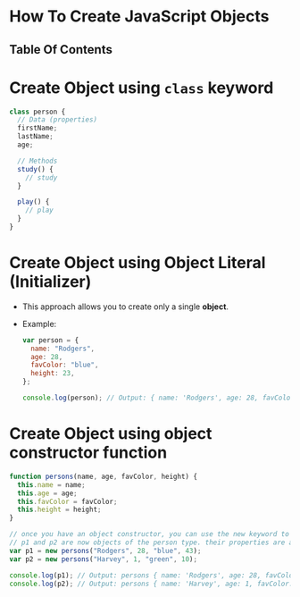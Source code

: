 # How To Create JavaScript Objects

## Table Of Contents

# Create Object using `class` keyword

```js
class person {
  // Data (properties)
  firstName;
  lastName;
  age;

  // Methods
  study() {
    // study
  }

  play() {
    // play
  }
}
```

# Create Object using Object Literal (Initializer)

- This approach allows you to create only a single **object**.
- Example:

  ```js
  var person = {
    name: "Rodgers",
    age: 28,
    favColor: "blue",
    height: 23,
  };

  console.log(person); // Output: { name: 'Rodgers', age: 28, favColor: 'blue', height: 23 }
  ```

# Create Object using object constructor function

```js
function persons(name, age, favColor, height) {
  this.name = name;
  this.age = age;
  this.favColor = favColor;
  this.height = height;
}

// once you have an object constructor, you can use the new keyword to create new objects of the same type
// p1 and p2 are now objects of the person type. their properties are assigned to the corresponding value
var p1 = new persons("Rodgers", 28, "blue", 43);
var p2 = new persons("Harvey", 1, "green", 10);

console.log(p1); // Output: persons { name: 'Rodgers', age: 28, favColor: 'blue', height: 43 }
console.log(p2); // Output: persons { name: 'Harvey', age: 1, favColor: 'green', height: 10 }
```
